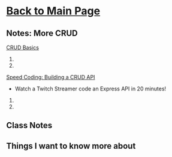 # [Back to Main Page](https://reecerenninger.github.io/reading-notes/)

## Notes: More CRUD

[CRUD Basics](https://medium.com/geekculture/crud-operations-explained-2a44096e9c88)

1.
2.

[Speed Coding: Building a CRUD API](https://www.youtube.com/watch?v=EzNcBhSv1Wo)

- Watch a Twitch Streamer code an Express API in 20 minutes!

1.
2.

## Class Notes

## Things I want to know more about
